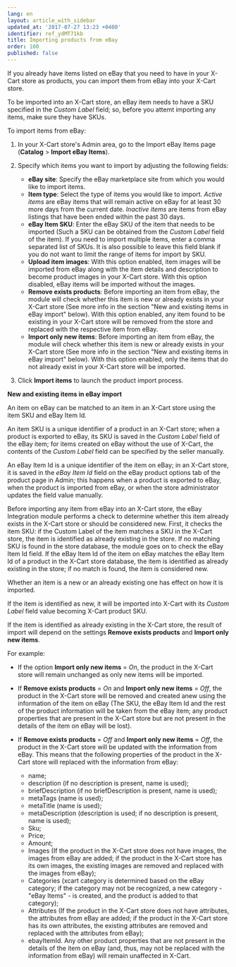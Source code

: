 ```yaml
---
lang: en
layout: article_with_sidebar
updated_at: '2017-07-27 13:23 +0400'
identifier: ref_ydMT71kb
title: Importing products from eBay
order: 100
published: false
---
```

If you already have items listed on eBay that you need to have in your X-Cart store as products, you can import them from eBay into your X-Cart store.

To be imported into an X-Cart store, an eBay item needs to have a SKU specified in the _Custom Label_ field; so, before you attemt importing any items, make sure they have SKUs. 

To import items from eBay:

   1.  In your X-Cart store's Admin area, go to the Import eBay Items page (**Catalog** > **Import eBay Items**).

   2.  Specify which items you want to import by adjusting the following fields:

       * **eBay site**: Specify the eBay marketplace site from which you would like to import items.
       * **Item type**: Select the type of items you would like to import.
         _Active items_ are eBay items that will remain active on eBay for at least 30 more days from the current date.
         _Inactive items_ are items from eBay listings that have been ended within the past 30 days.
       * **eBay Item SKU**: Enter the eBay SKU of the item that needs to be imported (Such a SKU can be obtained from the _Custom Label_ field of the item). If you need to import multiple items, enter a comma separated list of SKUs. It is also possible to leave this field blank if you do not want to limit the range of items for import by SKU.
       * **Upload item images**: With this option enabled, item images will be imported from eBay along with the item details and description to become product images in your X-Cart store. With this option disabled, eBay items will be imported without the images.
       * **Remove exists products**: Before importing an item from eBay, the module will check whether this item is new or already exists in your X-Cart store (See more info in the section "New and existing items in eBay import" below). With this option enabled, any item found to be existing in your X-Cart store will be removed from the store and replaced with the respective item from eBay. 
       * **Import only new items**: Before importing an item from eBay, the module will check whether this item is new or already exists in your X-Cart store  (See more info in the section "New and existing items in eBay import" below). With this option enabled, only the items that do not already exist in your X-Cart store will be imported.

   3. Click **Import items** to launch the product import process.    

    
**New and existing items in eBay import**

An item on eBay can be matched to an item in an X-Cart store using the item SKU and eBay Item Id. 

An item SKU is a unique identifier of a product in an X-Cart store; when a product is exported to eBay, its SKU is saved in the _Custom Label_ field of the eBay item; for items created on eBay without the use of X-Cart, the contents of the _Custom Label_ field can be specified by the seller manually. 

An eBay Item Id is a unique identifier of the item on eBay; in an X-Cart store, it is saved in the _eBay Item Id_ field on the eBay product options tab of the product page in Admin; this happens when a product is exported to eBay, when the product is imported from eBay, or when the store administrator updates the field value manually.

Before importing any item from eBay into an X-Cart store, the eBay Integration module performs a check to determine whether this item already exists in the X-Cart store or should be considered new. First, it checks the item SKU: if the Custom Label of the item matches a SKU in the X-Cart store, the item is identified as already existing in the store. If no matching SKU is found in the store database, the module goes on to check the eBay Item Id field. If the eBay Item Id of the item on eBay matches the eBay Item Id of a product in the X-Cart store database, the item is identified as already existing in the store; if no match is found, the item is considered new.

Whether an item is a new or an already existing one has effect on how it is imported. 

If the item is identified as new, it will be imported into X-Cart with its _Custom Label_ field value becoming X-Cart product SKU.

If the item is identified as already existing in the X-Cart store, the result of import will depend on the settings **Remove exists products** and **Import only new items**. 

For example:

   * If the option **Import only new items** = _On_, the product in the X-Cart store will remain unchanged as only new items will be imported.

   * If **Remove exists products** = _On_ and **Import only new items** = _Off_, the product in the X-Cart store will be removed and created anew using the information of the item on eBay (The SKU, the eBay Item Id and the rest of the product information will be taken from the eBay item; any product properties that are present in the X-Cart store but are not present in the details of the item on eBay will be lost). 
   
   * If **Remove exists products** = _Off_ and **Import only new items** = _Off_, the product in the X-Cart store will be updated with the information from eBay. This means that the following properties of the product in the X-Cart store will replaced with the information from eBay:
     * name;
     * description (if no description is present, name is used);
     * briefDescription (if no briefDescription is present, name is used);
     * metaTags (name is used);
     * metaTitle (name is used);
     * metaDescription (description is used; if no description is present, name is used);
     * Sku;
     * Price;
     * Amount;
     * Images (If the product in the X-Cart store does not have images, the images from eBay are added; if the product in the X-Cart store has its own images, the existing images are removed and replaced with the images from eBay);
     * Categories (xcart category is determined based on the eBay category; if the category may not be recognized, a new category - "eBay Items" - is created, and the product is added to that category);
     * Attributes (If the product in the X-Cart store does not have attributes, the attributes from eBay are added; if the product in the X-Cart store has its own attributes, the existing attributes are removed and replaced with the attributes from eBay);
     * ebayItemId.
     Any other product properties that are not present in the details of the item on eBay (and, thus, may not be replaced with the information from eBay) will remain unaffected in X-Cart.
   
   